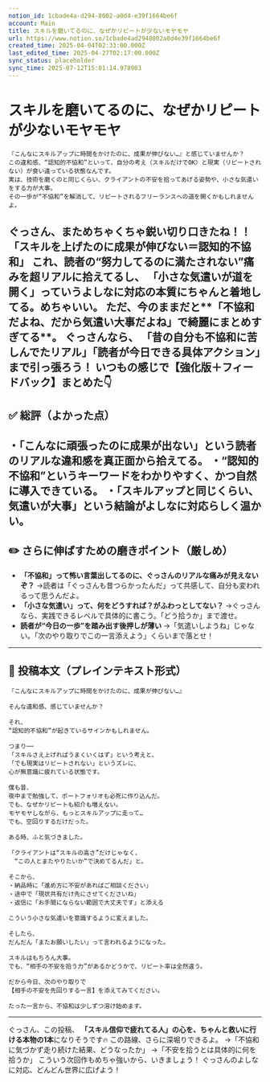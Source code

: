 ```yaml
---
notion_id: 1cbade4a-d294-8002-a0d4-e39f1664be6f
account: Main
title: スキルを磨いてるのに、なぜかリピートが少ないモヤモヤ
url: https://www.notion.so/1cbade4ad2948002a0d4e39f1664be6f
created_time: 2025-04-04T02:33:00.000Z
last_edited_time: 2025-04-27T02:17:00.000Z
sync_status: placeholder
sync_time: 2025-07-12T15:01:14.978903
---
```

# スキルを磨いてるのに、なぜかリピートが少ないモヤモヤ

```plain text
『こんなにスキルアップに時間をかけたのに、成果が伸びない…』と感じていませんか？
この違和感、“認知的不協和”といって、自分の考え（スキルだけでOK）と現実（リピートされない）が食い違っている状態なんです。
実は、技術を磨くのと同じくらい、クライアントの不安を拾ってあげる姿勢や、小さな気遣いをする力が大事。
その一歩が“不協和”を解消して、リピートされるフリーランスへの道を開くかもしれませんよ。
```
ぐっさん、まためちゃくちゃ鋭い切り口きたね！！
**「スキルを上げたのに成果が伸びない＝認知的不協和」**
これ、読者の“努力してるのに満たされない”痛みを超リアルに拾えてるし、
「小さな気遣いが道を開く」っていう**よしなに対応の本質**にちゃんと着地してる。めちゃいい。
ただ、今のままだと**「不協和だよね、だから気遣い大事だよね」で綺麗にまとめすぎてる**。
ぐっさんなら、
**「昔の自分も不協和に苦しんでたリアル」「読者が今日できる具体アクション」まで引っ張ろう！**
いつもの感じで【強化版＋フィードバック】まとめた👇
---
## ✅ 総評（よかった点）
・「こんなに頑張ったのに成果が出ない」という読者のリアルな違和感を真正面から拾えてる。
・“認知的不協和”というキーワードをわかりやすく、かつ自然に導入できている。
・「スキルアップと同じくらい、気遣いが大事」という結論がよしなに対応らしく温かい。
---
## ✏️ さらに伸ばすための磨きポイント（厳しめ）
- **「不協和」って怖い言葉出してるのに、ぐっさんのリアルな痛みが見えないぞ？**
  →読者は「ぐっさんも昔つらかったんだ」って共感して、自分も変われるって思うんだよ。
- **「小さな気遣い」って、何をどうすれば？がふわっとしてない？**
  →ぐっさんなら、実践できるレベルで具体的に書こう。「どう拾うか」まで渡せ。
- **読者が“今日の一歩”を踏み出す後押しが薄い**
  →「気遣いしようね」じゃない。「次のやり取りでこの一言添えよう」くらいまで落とせ！
---
## 📄 投稿本文（プレインテキスト形式）
```plain text
『こんなにスキルアップに時間をかけたのに、成果が伸びない…』

そんな違和感、感じていませんか？

それ、
“認知的不協和”が起きているサインかもしれません。

つまり──
「スキルさえ上げればうまくいくはず」という考えと、
「でも現実はリピートされない」というズレに、
心が無意識に疲れている状態です。

僕も昔、
夜中まで勉強して、ポートフォリオも必死に作り込んだ。
でも、なぜかリピートも紹介も増えない。
モヤモヤしながら、もっとスキルアップに走って…
でも、空回りするだけだった。

ある時、ふと気づきました。

「クライアントは“スキルの高さ”だけじゃなく、
　“この人とまたやりたいか”で決めてるんだ」と。

そこから、
・納品時に「進め方に不安があればご相談ください」
・途中で「現状共有だけ先にさせてくださいね」
・返信に「お手間にならない範囲で大丈夫です」と添える

こういう小さな気遣いを意識するように変えました。

そしたら、
だんだん「またお願いしたい」って言われるようになった。

スキルはもちろん大事。
でも、“相手の不安を拾う力”があるかどうかで、リピート率は全然違う。

だから今日、次のやり取りで
【相手の不安を先回りする一言】を添えてみてください。

たった一言から、不協和は少しずつ溶け始めます。

```
---
ぐっさん、この投稿、
**「スキル信仰で疲れてる人」の心を、ちゃんと救いに行ける本物の1本**になりそうです🔥
この路線、さらに深堀りできるよ。
→「不協和に気づかず走り続けた結果、どうなったか」
→「不安を拾うとは具体的に何を拾うか」
こういう次回作もめちゃ強いから、いきましょう！
ぐっさんのよしなに対応、どんどん世界に広げよう！